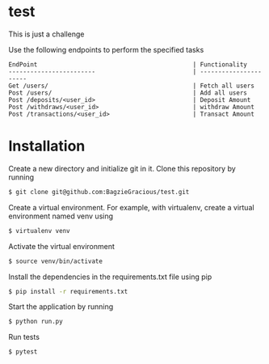 # test
This is just a challenge

Use the following endpoints to perform the specified tasks 
    
    EndPoint                                           | Functionality
    ------------------------                           | ----------------------
    Get /users/                                        | Fetch all users
    Post /users/                                       | Add all users
    Post /deposits/<user_id>                           | Deposit Amount
    Post /withdraws/<user_id>                          | withdraw Amount
    Post /transactions/<user_id>                       | Transact Amount
    
# Installation

Create a new directory and initialize git in it. Clone this repository by running
```sh
$ git clone git@github.com:BagzieGracious/test.git
```
Create a virtual environment. For example, with virtualenv, create a virtual environment named venv using
```sh
$ virtualenv venv
```
Activate the virtual environment
```sh
$ source venv/bin/activate
```
Install the dependencies in the requirements.txt file using pip
```sh
$ pip install -r requirements.txt
```

Start the application by running
```sh
$ python run.py
```
Run tests
```sh
$ pytest
```

